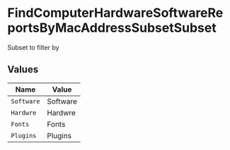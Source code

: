 # FindComputerHardwareSoftwareReportsByMacAddressSubsetSubset

Subset to filter by


## Values

| Name       | Value      |
| ---------- | ---------- |
| `Software` | Software   |
| `Hardwre`  | Hardwre    |
| `Fonts`    | Fonts      |
| `Plugins`  | Plugins    |